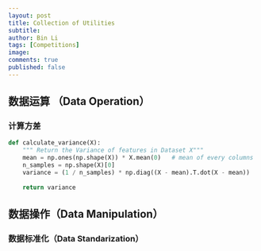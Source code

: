 ```yaml
---
layout: post
title: Collection of Utilities
subtitle:
author: Bin Li
tags: [Competitions]
image: 
comments: true
published: false
---
```


## 数据运算 （Data Operation）
### 计算方差
```python
def calculate_variance(X):
    """ Return the Variance of features in Dataset X"""
    mean = np.ones(np.shape(X)) * X.mean(0)   # mean of every columns
    n_samples = np.shape(X)[0]
    variance = (1 / n_samples) * np.diag((X - mean).T.dot(X - mean))
    
    return variance
```

## 数据操作（Data Manipulation）



















### 数据标准化（Data Standarization）
